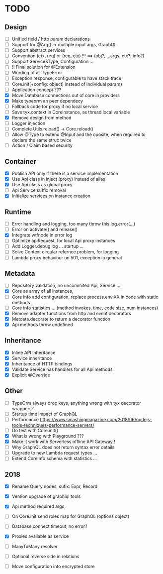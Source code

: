 # TODO

## Design
 - [ ] Unified field / http param declarations
 - [ ] Support for @Arg() -> multiple input args, GraphQL
 - [ ] Support abstract services
 - [ ] Convention (ctx, req) or (req, ctx) !!! ==> (obj?, ...args, ctx?, info?)
 - [ ] Support Service&Type, Configuration ...
 - [ ] !! Final solution for @Extension
 - [ ] Wording of all TypeError
 - [ ] Exception response, configurable to have stack trace
 - [ ] Core.init(+config: object) instead of individual params
 - [ ] Application concept ???
 - [x] Move Database connections out of core in providers
 - [x] Make typeorm an peer dependecy
 - [ ] Fallback code for proxy if no local service
 - [ ] Save tyx.context in CoreInstance, as thread local variable
 - [x] Remove design from method
 - [ ] Logger injection
 - [ ] Complete Utils.reload() -> Core.reload()
 - [ ] Allow @Type to extend @Input and the oposite, when required to declare the same struc twice
 - [ ] Action / Claim based security

## Container
 - [x] Publish API only if there is a service implementation
 - [X] Use Api class in inject (proxy) instead of alias
 - [x] Use Api class as global proxy
 - [ ] Api Service suffix removal
 - [x] Initialize services on instance creation

 ## Runtime
 - [ ] Error handling and logging, too many throw this.log.error(...)
 - [ ] Error on activate() and release()
 - [x] Integrate wtfnode in error log
 - [ ] Optimize apiRequest, for local Api proxy instances
 - [ ] Add Logger.debug log ... startup ...
 - [ ] Solve Context circular refernce problem, for logging
 - [ ] Lambda proxy behaviour on 501, exception in general

## Metadata
 - [ ] Repository validation, no uncommited Api, Service ....
 - [x] Core as array of all instances, 
 - [ ] Core info add configuration, replace process.env.XX in code with static methods
 - [ ] Core info statistics ... (method invokes, time, code size, num instances)
 - [x] Remove adapter functions from http and event decorators
 - [x] Metdata.decorate to return a decorator function
 - [x] Api methods throw undefined

## Inheritance
 - [x] Inline API inheritance
 - [x] Service inheritance
 - [x] Inheritance of HTTP bindings
 - [x] Validate Service has handlers for all Api methods
 - [x] Explicit @Override

## Other
 - [ ] TypeOrm always drop keys, anything wrong with tyx decorator wrappers?
 - [ ] Startup time impact of GraphQL
 - [ ] Performance https://www.smashingmagazine.com/2018/06/nodejs-tools-techniques-performance-servers/
 - [ ] Do test with Core.init()
 - [x] What is wrong with Playground ???
 - [x] Make it work with Serverless offline API Gateway !
 - [ ] Why GraphQL does not return syntax error details
 - [ ] Upgrade to new Lambda request types ...
 - [ ] Extend CoreInfo schema with statistics ...

## 2018
 - [x] Rename Query nodes, sufix: Expr, Record
 - [x] Version upgrade of graphiql tools
 - [x] Api method required args
 - [ ] On Core.init send roles map for GraphQL (options object)
 - [ ] Database connect timeout, no error?
 - [x] Proxies available as service
 - [ ] ManyToMany resolver
 - [ ] Optional reverse side in relations
 - [ ] Move configuration into encrypted store

 
